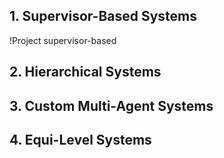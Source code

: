 ## 1. Supervisor-Based Systems

!Project supervisor-based


## 2. Hierarchical Systems
  

## 3. Custom Multi-Agent Systems


## 4. Equi-Level Systems




